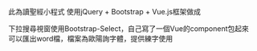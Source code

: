 此為讀聖經小程式
使用jQuery + Bootstrap + Vue.js框架做成

下拉搜尋視窗使用Bootstrap-Select，自己寫了一個Vue的component包起來<br/>
可以匯出word檔，檔案為歐陽詢字體，提供練字使用
